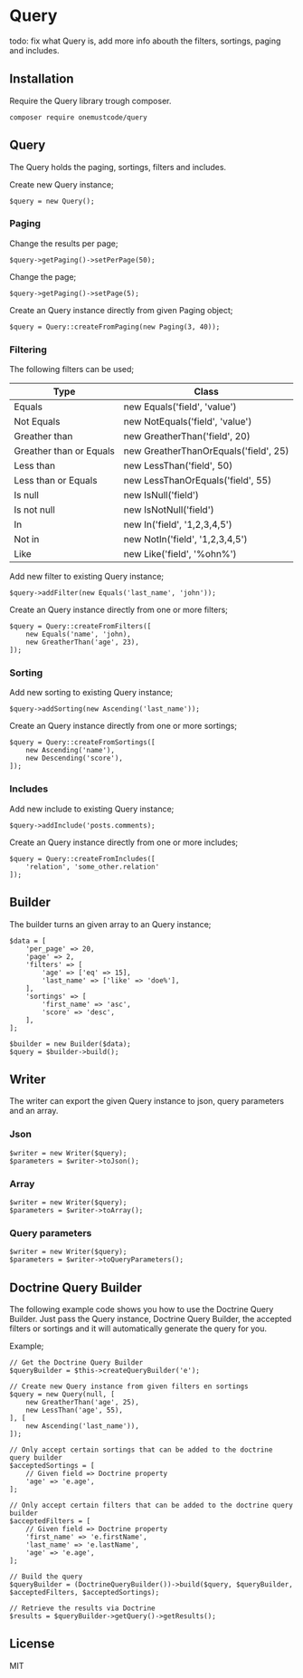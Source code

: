 # Query
todo: fix what Query is, add more info abouth the filters, sortings, paging and includes.

## Installation
Require the Query library trough composer.
```
composer require onemustcode/query
```

## Query
The Query holds the paging, sortings, filters and includes.

Create new Query instance;
```
$query = new Query();
```

### Paging
Change the results per page;
```
$query->getPaging()->setPerPage(50);
```

Change the page;
```
$query->getPaging()->setPage(5);
```

Create an Query instance directly from given Paging object;
```
$query = Query::createFromPaging(new Paging(3, 40));
```

### Filtering
The following filters can be used;

| Type | Class |
|------|-------|
| Equals | new Equals('field', 'value') |
| Not Equals | new NotEquals('field', 'value') |
| Greather than | new GreatherThan('field', 20) |
| Greather than or Equals | new GreatherThanOrEquals('field', 25) |
| Less than | new LessThan('field', 50) |
| Less than or Equals | new LessThanOrEquals('field', 55) |
| Is null | new IsNull('field') |
| Is not null | new IsNotNull('field') |
| In | new In('field', '1,2,3,4,5') |
| Not in | new NotIn('field', '1,2,3,4,5') |
| Like | new Like('field', '%ohn%') |

Add new filter to existing Query instance;
```
$query->addFilter(new Equals('last_name', 'john'));
```

Create an Query instance directly from one or more filters;
```
$query = Query::createFromFilters([
    new Equals('name', 'john),
    new GreatherThan('age', 23),
]);
```

### Sorting
Add new sorting to existing Query instance;
```
$query->addSorting(new Ascending('last_name'));
```

Create an Query instance directly from one or more sortings;
```
$query = Query::createFromSortings([
    new Ascending('name'),
    new Descending('score'),
]);
```

### Includes
Add new include to existing Query instance;
```
$query->addInclude('posts.comments);
```

Create an Query instance directly from one or more includes;
```
$query = Query::createFromIncludes([
    'relation', 'some_other.relation'
]);
```

## Builder
The builder turns an given array to an Query instance;

```
$data = [
    'per_page' => 20,
    'page' => 2,
    'filters' => [
        'age' => ['eq' => 15],
        'last_name' => ['like' => 'doe%'],
    ],
    'sortings' => [
        'first_name' => 'asc',
        'score' => 'desc',
    ],
];

$builder = new Builder($data);
$query = $builder->build();
```

## Writer
The writer can export the given Query instance to json, query parameters and an array.

### Json
```
$writer = new Writer($query);
$parameters = $writer->toJson();
```

### Array
```
$writer = new Writer($query);
$parameters = $writer->toArray();
```

### Query parameters
```
$writer = new Writer($query);
$parameters = $writer->toQueryParameters();
```

## Doctrine Query Builder
The following example code shows you how to use the Doctrine Query Builder. Just pass the Query instance, Doctrine Query Builder, the accepted filters or sortings and it will automatically generate the query for you.

Example;
```
// Get the Doctrine Query Builder
$queryBuilder = $this->createQueryBuilder('e');

// Create new Query instance from given filters en sortings
$query = new Query(null, [
    new GreatherThan('age', 25),
    new LessThan('age', 55),
], [
    new Ascending('last_name')),
]);

// Only accept certain sortings that can be added to the doctrine query builder
$acceptedSortings = [
    // Given field => Doctrine property
    'age' => 'e.age',
];

// Only accept certain filters that can be added to the doctrine query builder
$acceptedFilters = [
    // Given field => Doctrine property
    'first_name' => 'e.firstName',
    'last_name' => 'e.lastName',
    'age' => 'e.age',
];

// Build the query
$queryBuilder = (DoctrineQueryBuilder())->build($query, $queryBuilder, $acceptedFilters, $acceptedSortings);

// Retrieve the results via Doctrine
$results = $queryBuilder->getQuery()->getResults();
```

License
----

MIT
